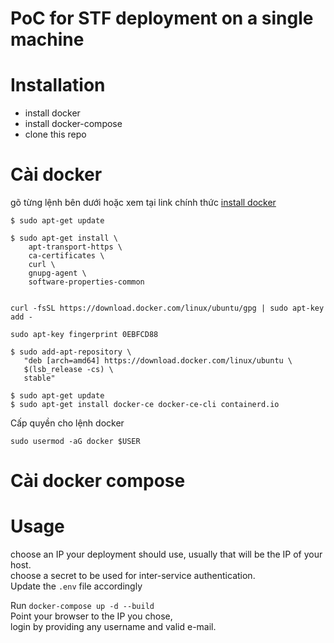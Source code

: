 PoC for STF deployment on a single machine
===========
# Installation

* install docker
* install docker-compose
* clone this repo
# Cài docker
gõ từng lệnh bên dưới hoặc xem tại link chính thức [install docker](https://docs.docker.com/engine/install/ubuntu/)
```
$ sudo apt-get update

$ sudo apt-get install \
    apt-transport-https \
    ca-certificates \
    curl \
    gnupg-agent \
    software-properties-common
   
```

```
curl -fsSL https://download.docker.com/linux/ubuntu/gpg | sudo apt-key add -
```
```
sudo apt-key fingerprint 0EBFCD88
```

```
$ sudo add-apt-repository \
   "deb [arch=amd64] https://download.docker.com/linux/ubuntu \
   $(lsb_release -cs) \
   stable"
```


```
$ sudo apt-get update
$ sudo apt-get install docker-ce docker-ce-cli containerd.io

```
Cấp quyền cho lệnh docker 
```
sudo usermod -aG docker $USER
```


# Cài docker compose 


# Usage
choose an IP your deployment should use, usually that will be the IP of your host.  
choose a secret to be used for inter-service authentication.  
Update the `.env` file accordingly

Run `docker-compose up -d --build`  
Point your browser to the IP you chose,  
login by providing any username and valid e-mail.
